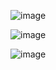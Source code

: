 ![image](https://github.com/cauantt/techblog/assets/131816676/96105d6b-3c0e-44dd-b682-5241c47b5fe1)



![image](https://github.com/cauantt/techblog/assets/131816676/b41ccd89-97f9-4a4c-ae48-83790785ed05)




![image](https://github.com/cauantt/techblog/assets/131816676/a8301e72-dc4c-4177-bd99-3578fd2c8072)


